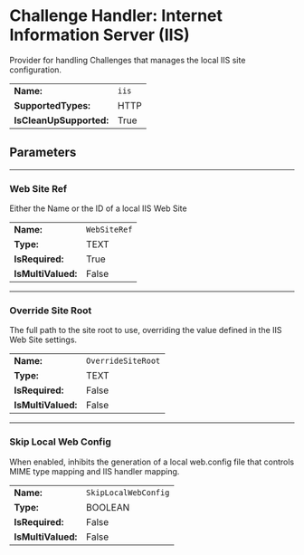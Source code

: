 ﻿# Challenge Handler: Internet Information Server (IIS)
Provider for handling Challenges that manages the local IIS site configuration.

| | |
|-|-|
| **Name:** | `iis`
| **SupportedTypes:** | HTTP
| **IsCleanUpSupported:** | True
## Parameters
---
### Web Site Ref

Either the Name or the ID of a local IIS Web Site

| | |
|-|-|
| **Name:**          | `WebSiteRef`
| **Type:**          | TEXT
| **IsRequired:**    | True
| **IsMultiValued:** | False

---
### Override Site Root

The full path to the site root to use, overriding the value defined in the IIS Web Site settings.

| | |
|-|-|
| **Name:**          | `OverrideSiteRoot`
| **Type:**          | TEXT
| **IsRequired:**    | False
| **IsMultiValued:** | False

---
### Skip Local Web Config

When enabled, inhibits the generation of a local web.config file that controls MIME type mapping and IIS handler mapping.

| | |
|-|-|
| **Name:**          | `SkipLocalWebConfig`
| **Type:**          | BOOLEAN
| **IsRequired:**    | False
| **IsMultiValued:** | False

